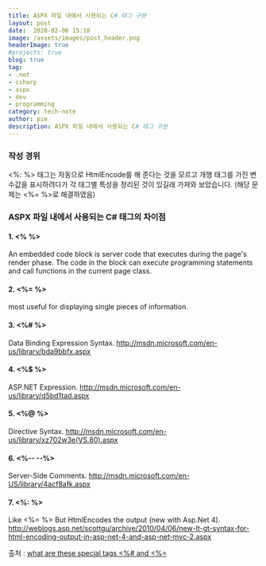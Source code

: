 ```yaml
---
title: ASPX 파일 내에서 사용되는 C# 태그 구분
layout: post
date:  2020-02-06 15:18
image: /assets/images/post_header.png
headerImage: true
#projects: true
blog: true
tag:
- .net
- csharp
- aspx
- dev
- programming
category: tech-note
author: pie
description: ASPX 파일 내에서 사용되는 C# 태그 구분
---
```


### 작성 경위
<%: %> 태그는 자동으로 HtmlEncode를 해 준다는 것을 모르고 개행 태그를 가진 변수값을 표시하려다가 각 태그별 특성을 정리된 것이 있길래 가져와 보았습니다. (해당 문제는 <%= %>로 해결하였음) 


### ASPX 파일 내에서 사용되는 C# 태그의 차이점
#### 1. <% %>  
An embedded code block is server code that executes during the page's render phase. The code in the block can execute programming statements and call functions in the current page class.

#### 2. <%= %> 
most useful for displaying single pieces of information. 

#### 3. <%# %> 
Data Binding Expression Syntax. http://msdn.microsoft.com/en-us/library/bda9bbfx.aspx

#### 4. <%$ %> 
ASP.NET Expression. http://msdn.microsoft.com/en-us/library/d5bd1tad.aspx

#### 5. <%@ %> 
Directive Syntax. http://msdn.microsoft.com/en-us/library/xz702w3e(VS.80).aspx

#### 6. <%-- --%> 
Server-Side Comments. http://msdn.microsoft.com/en-US/library/4acf8afk.aspx

#### 7. <%: %> 
Like <%= %> But HtmlEncodes the output (new with Asp.Net 4). http://weblogs.asp.net/scottgu/archive/2010/04/06/new-lt-gt-syntax-for-html-encoding-output-in-asp-net-4-and-asp-net-mvc-2.aspx

 

출처 : [what are these special tags <%# and <%=](https://forums.asp.net/t/1139381.aspx)
